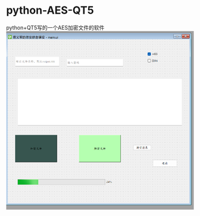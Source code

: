 # python-AES-QT5
python+QT5写的一个AES加密文件的软件
![avatar](https://raw.githubusercontent.com/Tang895/python-AES-QT5/main/UI.png)
